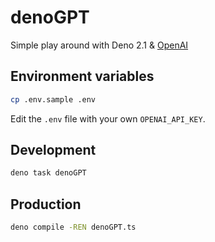 # denoGPT
Simple play around with Deno 2.1 &amp; [OpenAI](https://platform.openai.com/docs/overview)

## Environment variables

```bash
cp .env.sample .env
```
Edit the `.env` file with your own `OPENAI_API_KEY`.

## Development

```bash
deno task denoGPT
```

## Production

```bash
deno compile -REN denoGPT.ts
```
